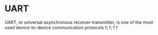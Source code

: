 # UART
UART, or universal asynchronous receiver-transmitter, is one of the most used device-to-device communication protocols
f;
f;
f
f

